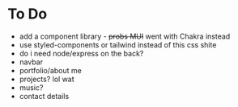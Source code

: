 # To Do

- add a component library - ~~probs MUI~~ went with Chakra instead
- use styled-components or tailwind instead of this css shite
- do i need node/express on the back?
- navbar
- portfolio/about me
- projects? lol wat
- music?
- contact details